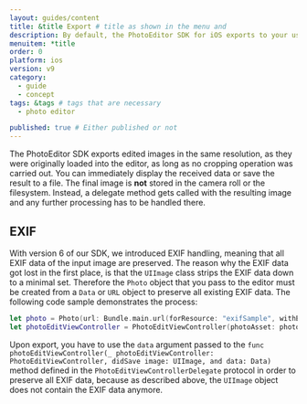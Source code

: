 ```yaml
---
layout: guides/content
title: &title Export # title as shown in the menu and
description: By default, the PhotoEditor SDK for iOS exports to your user's device. Learn how to disable the automatic download and export to a server instead.
menuitem: *title
order: 0
platform: ios
version: v9
category:
  - guide
  - concept
tags: &tags # tags that are necessary
  - photo editor

published: true # Either published or not
---
```



The PhotoEditor SDK exports edited images in the same resolution, as they were originally loaded into the editor, as long as no cropping operation was carried out. You can immediately display the received data or save the result to a file. The final image is **not** stored in the camera roll or the filesystem. Instead, a delegate method gets called with the resulting image and any further processing has to be handled there.

## EXIF

With version 6 of our SDK, we introduced EXIF handling, meaning that all EXIF data of the input image are preserved.
The reason why the EXIF data got lost in the first place, is that the `UIImage` class strips the EXIF data down to a minimal set.
Therefore the `Photo` object that you pass to the editor must be created from a `Data` or `URL` object to preserve all existing EXIF data. The following code sample demonstrates the process:

```swift
let photo = Photo(url: Bundle.main.url(forResource: "exifSample", withExtension: "jpg")!)
let photoEditViewController = PhotoEditViewController(photoAsset: photo)
```

Upon export, you have to use the `data` argument passed to the `func photoEditViewController(_ photoEditViewController: PhotoEditViewController, didSave image: UIImage, and data: Data)` method defined in the `PhotoEditViewControllerDelegate` protocol in order to preserve all EXIF data, because as described above, the `UIImage` object does not contain the EXIF data anymore.
